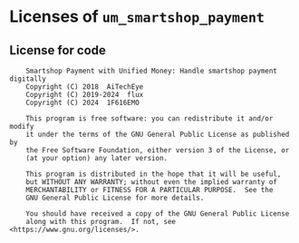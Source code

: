 # Licenses of `um_smartshop_payment`

## License for code

        Smartshop Payment with Unified Money: Handle smartshop payment digitally
        Copyright (C) 2018  AiTechEye
        Copyright (C) 2019-2024  flux
        Copyright (C) 2024  1F616EMO

        This program is free software: you can redistribute it and/or modify
        it under the terms of the GNU General Public License as published by
        the Free Software Foundation, either version 3 of the License, or
        (at your option) any later version.

        This program is distributed in the hope that it will be useful,
        but WITHOUT ANY WARRANTY; without even the implied warranty of
        MERCHANTABILITY or FITNESS FOR A PARTICULAR PURPOSE.  See the
        GNU General Public License for more details.

        You should have received a copy of the GNU General Public License
        along with this program.  If not, see <https://www.gnu.org/licenses/>.
